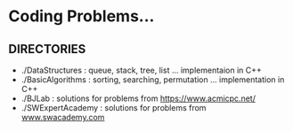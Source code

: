 # Coding Problems...

## DIRECTORIES
  * ./DataStructures : queue, stack, tree, list ... implementaion in C++  
  * ./BasicAlgorithms : sorting, searching, permutation ... implementation in C++  
  * ./BJLab : solutions for problems from https://www.acmicpc.net/   
  * ./SWExpertAcademy : solutions for problems from www.swacademy.com
